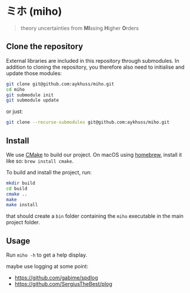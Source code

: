 # ミホ (miho) 
> theory uncertainties from **MI**ssing **H**igher **O**rders

## Clone the repository

External libraries are included in this repository through submodules. In addition to cloning the repository, you therefore also need to initialise and update those modules:
```bash
git clone git@github.com:aykhuss/miho.git
cd miho
git submodule init
git submodule update
```

or just:
```bash
git clone --recurse-submodules git@github.com:aykhuss/miho.git
```

## Install

We use [CMake](https://cmake.org/) to build our project. 
On macOS using [homebrew](https://brew.sh/), install it like so: `brew install cmake`.

To build and install the project, run:
```bash
mkdir build
cd build
cmake ..
make
make install
```
that should create a `bin` folder containing the `miho` executable in the main project folder. 


## Usage

Run `miho -h` to get a help display. 

maybe use logging at some point:
* https://github.com/gabime/spdlog
* https://github.com/SergiusTheBest/plog
